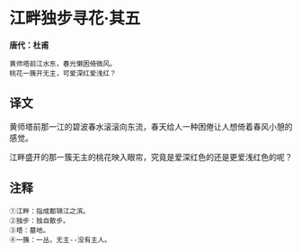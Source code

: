 # 江畔独步寻花·其五

**唐代：杜甫**

    黄师塔前江水东，春光懒困倚微风。
    桃花一簇开无主，可爱深红爱浅红？

译文
--
黄师塔前那一江的碧波春水滚滚向东流，春天给人一种困倦让人想倚着春风小憩的感觉。

江畔盛开的那一簇无主的桃花映入眼帘，究竟是爱深红色的还是更爱浅红色的呢？

注释
--
    ①江畔：指成都锦江之滨。
    ②独步：独自散步。
    ③塔：墓地。
    ④一簇：一丛，无主--没有主人。